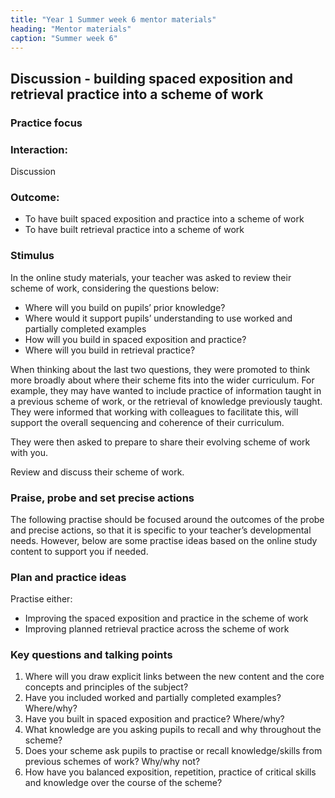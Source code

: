 ```yaml
---
title: "Year 1 Summer week 6 mentor materials"
heading: "Mentor materials"
caption: "Summer week 6"
---
```


## Discussion - building spaced exposition and retrieval practice into a scheme of work

### Practice focus

### Interaction:

Discussion

### Outcome:

- To have built spaced exposition and practice into a scheme of work
- To have built retrieval practice into a scheme of work

### Stimulus

In the online study materials, your teacher was asked to review their scheme of work, considering the questions below:

- Where will you build on pupils’ prior knowledge?
- Where would it support pupils’ understanding to use worked and partially completed examples
- How will you build in spaced exposition and practice?
- Where will you build in retrieval practice?

When thinking about the last two questions, they were promoted to think more broadly about where their scheme fits into the wider curriculum. For example, they may have wanted to include practice of information taught in a previous scheme of work, or the retrieval of knowledge previously taught. They were informed that working with colleagues to facilitate this, will support the overall sequencing and coherence of their curriculum.

They were then asked to prepare to share their evolving scheme of work with you.

Review and discuss their scheme of work.

### Praise, probe and set precise actions

The following practise should be focused around the outcomes of the probe and precise actions, so that it is specific to your teacher’s developmental needs. However, below are some practise ideas based on the online study content to support you if needed.

### Plan and practice ideas

Practise either:

- Improving the spaced exposition and practice in the scheme of work
- Improving planned retrieval practice across the scheme of work

### Key questions and talking points

1. Where will you draw explicit links between the new content and the core concepts and principles of the subject?
2. Have you included worked and partially completed examples? Where/why?
3. Have you built in spaced exposition and practice? Where/why?
4. What knowledge are you asking pupils to recall and why throughout the scheme?
5. Does your scheme ask pupils to practise or recall knowledge/skills from previous schemes of work? Why/why not?
6. How have you balanced exposition, repetition, practice of critical skills and knowledge over the course of the scheme?
